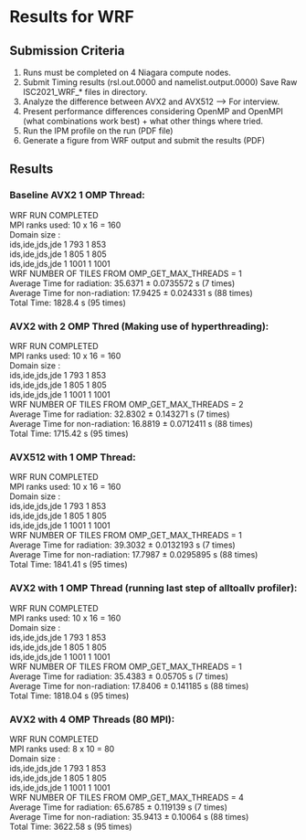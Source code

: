 # Results for WRF

## Submission Criteria

1. Runs must be completed on 4 Niagara compute nodes.
2. Submit Timing results (rsl.out.0000 and namelist.output.0000) Save Raw ISC2021_WRF_* files in directory.
3. Analyze the difference between AVX2 and AVX512 --> For interview.
4. Present performance differences considering OpenMP and OpenMPI (what combinations work best) + what other things where tried.
5. Run the IPM profile on the run (PDF file)
6. Generate a figure from WRF output and submit the results (PDF)


## Results

### Baseline AVX2 1 OMP Thread:
WRF RUN COMPLETED \
MPI ranks used: 10 x 16 = 160 \
Domain size : \
 ids,ide,jds,jde            1         793           1         853 \
 ids,ide,jds,jde            1         805           1         805 \
 ids,ide,jds,jde            1        1001           1        1001 \
WRF NUMBER OF TILES FROM OMP_GET_MAX_THREADS =   1 \
Average Time for radiation:      35.6371 ± 0.0735572 s (7 times) \
Average Time for non-radiation:  17.9425 ± 0.024331 s (88 times) \
Total Time:                    1828.4 s (95 times) 


### AVX2 with 2 OMP Thred (Making use of hyperthreading):
WRF RUN COMPLETED \
MPI ranks used: 10 x 16 = 160 \
Domain size : \
 ids,ide,jds,jde            1         793           1         853 \
 ids,ide,jds,jde            1         805           1         805 \
 ids,ide,jds,jde            1        1001           1        1001 \
WRF NUMBER OF TILES FROM OMP_GET_MAX_THREADS =   2 \
Average Time for radiation:      32.8302 ± 0.143271 s (7 times) \
Average Time for non-radiation:  16.8819 ± 0.0712411 s (88 times) \
Total Time:                    1715.42 s (95 times)

### AVX512 with 1 OMP Thread:
WRF RUN COMPLETED \
MPI ranks used: 10 x 16 = 160 \
Domain size : \
 ids,ide,jds,jde            1         793           1         853 \
 ids,ide,jds,jde            1         805           1         805 \
 ids,ide,jds,jde            1        1001           1        1001 \
WRF NUMBER OF TILES FROM OMP_GET_MAX_THREADS =   1 \
Average Time for radiation:      39.3032 ± 0.0132193 s (7 times) \
Average Time for non-radiation:  17.7987 ± 0.0295895 s (88 times) \
Total Time:                    1841.41 s (95 times)

### AVX2 with 1 OMP Thread (running last step of alltoallv profiler): 
WRF RUN COMPLETED \
MPI ranks used: 10 x 16 = 160 \
Domain size : \
 ids,ide,jds,jde            1         793           1         853 \
 ids,ide,jds,jde            1         805           1         805 \
 ids,ide,jds,jde            1        1001           1        1001 \
WRF NUMBER OF TILES FROM OMP_GET_MAX_THREADS =   1 \
Average Time for radiation:      35.4383 ± 0.05705 s (7 times) \
Average Time for non-radiation:  17.8406 ± 0.141185 s (88 times) \
Total Time:                    1818.04 s (95 times)

### AVX2 with 4 OMP Threads (80 MPI):
WRF RUN COMPLETED \
MPI ranks used: 8 x 10 = 80 \
Domain size : \
 ids,ide,jds,jde            1         793           1         853 \
 ids,ide,jds,jde            1         805           1         805 \
 ids,ide,jds,jde            1        1001           1        1001 \
WRF NUMBER OF TILES FROM OMP_GET_MAX_THREADS =   4 \
Average Time for radiation:      65.6785 ± 0.119139 s (7 times) \
Average Time for non-radiation:  35.9413 ± 0.10064 s (88 times) \
Total Time:                    3622.58 s (95 times) 
